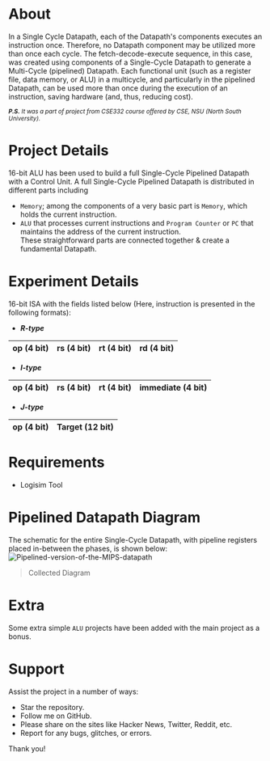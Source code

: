 # About
In a Single Cycle Datapath, each of the Datapath's components executes an instruction once. Therefore, no Datapath component may be utilized more than once each cycle. The fetch-decode-execute sequence, in this case, was created using components of a Single-Cycle Datapath to generate a Multi-Cycle (pipelined) Datapath. Each functional unit (such as a register file, data memory, or ALU) in a multicycle, and particularly in the pipelined Datapath, can be used more than once during the execution of an instruction, saving hardware (and, thus, reducing cost).<br/>

<sub> ****P.S.*** It was a part of project from CSE332 course offered by CSE, NSU (North South University).*<sub/>
# Project Details
16-bit ALU has been used to build a full Single-Cycle Pipelined Datapath with a Control Unit. A full Single-Cycle Pipelined Datapath is distributed in different parts including <br/>
- `Memory`; among the components of a very basic part is `Memory`, which holds the current instruction.
- `ALU` that processes current instructions and `Program Counter` or `PC` that maintains the address of the current instruction.<br/>
These straightforward parts are connected together & create a fundamental Datapath.
# Experiment Details
16-bit ISA with the fields listed below (Here, instruction is presented in the following formats):<br/>
- **_R-type_**<br/>

| op (4 bit)  | rs (4 bit)  | rt (4 bit)  | rd (4 bit)  |
| ----------- | ----------- | ----------- | ----------- |
- **_I-type_**<br/>

| op (4 bit)  | rs (4 bit)  | rt (4 bit)  | immediate (4 bit)  |
| ----------- | ----------- | ----------- | ------------------ |
- **_J-type_**<br/>

| op (4 bit)  | Target (12 bit)  | 
| ----------- | ---------------- | 

# Requirements
- Logisim Tool
# Pipelined Datapath Diagram
The schematic for the entire Single-Cycle Datapath, with pipeline registers placed in-between the phases, is shown below:<br/>
![Pipelined-version-of-the-MIPS-datapath](https://user-images.githubusercontent.com/66734379/189549236-6077a273-8347-4b39-86fb-42450b547222.png)<br/>
> Collected Diagram
# Extra
Some extra simple `ALU` projects have been added with the main project as a bonus.
# Support
Assist the project in a number of ways:
- Star the repository.
- Follow me on GitHub.
- Please share on the sites like Hacker News, Twitter, Reddit, etc.
- Report for any bugs, glitches, or errors.<br />

Thank you!
